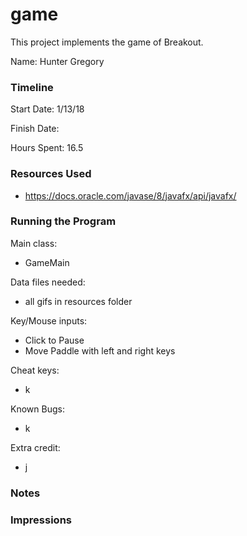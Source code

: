 game
====

This project implements the game of Breakout.

Name: Hunter Gregory

### Timeline

Start Date: 1/13/18

Finish Date: 

Hours Spent: 16.5

### Resources Used
- https://docs.oracle.com/javase/8/javafx/api/javafx/

### Running the Program

Main class: 
- GameMain

Data files needed: 
- all gifs in resources folder

Key/Mouse inputs: 
- Click to Pause
- Move Paddle with left and right keys

Cheat keys:
- k

Known Bugs:
- k

Extra credit:
- j


### Notes


### Impressions

